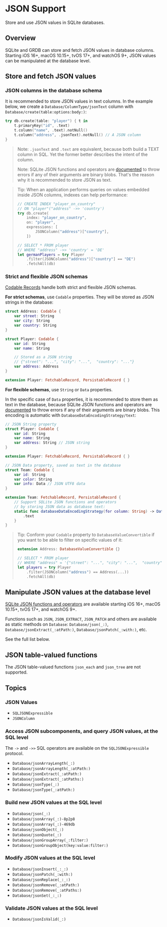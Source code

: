 # JSON Support

Store and use JSON values in SQLite databases.

## Overview

SQLite and GRDB can store and fetch JSON values in database columns. Starting iOS 16+, macOS 10.15+, tvOS 17+, and watchOS 9+, JSON values can be manipulated at the database level.

## Store and fetch JSON values

### JSON columns in the database schema

It is recommended to store JSON values in text columns. In the example below, we create a ``Database/ColumnType/jsonText`` column with ``Database/create(table:options:body:)``:

```swift
try db.create(table: "player") { t in
    t.primaryKey("id", .text)
    t.column("name", .text).notNull()
    t.column("address", .jsonText).notNull() // A JSON column
}
```

> Note: `.jsonText` and `.text` are equivalent, because both build a TEXT column in SQL. Yet the former better describes the intent of the column.
>
> Note: SQLite JSON functions and operators are [documented](https://www.sqlite.org/json1.html#interface_overview) to throw errors if any of their arguments are binary blobs. That's the reason why it is recommended to store JSON as text.

> Tip: When an application performs queries on values embedded inside JSON columns, indexes can help performance:
>
> ```swift
> // CREATE INDEX "player_on_country" 
> // ON "player"("address" ->> 'country')
> try db.create(
>     index: "player_on_country",
>     on: "player",
>     expressions: [
>         JSONColumn("address")["country"],
>     ])
>
> // SELECT * FROM player
> // WHERE "address" ->> 'country' = 'DE'
> let germanPlayers = try Player
>     .filter(JSONColumn("address")["country"] == "DE")
>     .fetchAll(db)
> ```

### Strict and flexible JSON schemas

[Codable Records](https://github.com/groue/GRDB.swift/blob/master/README.md#codable-records) handle both strict and flexible JSON schemas.

**For strict schemas**, use `Codable` properties. They will be stored as JSON strings in the database:

```swift
struct Address: Codable {
    var street: String
    var city: String
    var country: String
}

struct Player: Codable {
    var id: String
    var name: String

    // Stored as a JSON string
    // {"street": "...", "city": "...",  "country": "..."} 
    var address: Address
}

extension Player: FetchableRecord, PersistableRecord { }
```

**For flexible schemas**, use `String` or `Data` properties.

In the specific case of `Data` properties, it is recommended to store them as text in the database, because SQLite JSON functions and operators are [documented](https://www.sqlite.org/json1.html#interface_overview) to throw errors if any of their arguments are binary blobs. This encoding is automatic with ``DatabaseDataEncodingStrategy/text``:

```swift
// JSON String property
struct Player: Codable {
    var id: String
    var name: String
    var address: String // JSON string
}

extension Player: FetchableRecord, PersistableRecord { }

// JSON Data property, saved as text in the database
struct Team: Codable {
    var id: String
    var color: String
    var info: Data // JSON UTF8 data
}

extension Team: FetchableRecord, PersistableRecord {
    // Support SQLite JSON functions and operators
    // by storing JSON data as database text:
    static func databaseDataEncodingStrategy(for column: String) -> DatabaseDataEncodingStrategy {
        .text
    }
}
```

> Tip: Conform your `Codable` property to `DatabaseValueConvertible` if you want to be able to filter on specific values of it:
>
> ```swift
> extension Address: DatabaseValueConvertible {}
>
> // SELECT * FROM player
> // WHERE "address" = '{"street": "...", "city": "...",  "country": "..."}'
> let players = try Player
>     .filter(JSONColumn("address") == Address(...))
>     .fetchAll(db)
> ```

## Manipulate JSON values at the database level

[SQLite JSON functions and operators](https://www.sqlite.org/json1.html) are available starting iOS 16+, macOS 10.15+, tvOS 17+, and watchOS 9+.

Functions such as `JSON`, `JSON_EXTRACT`, `JSON_PATCH` and others are available as static methods on `Database`: ``Database/json(_:)``, ``Database/jsonExtract(_:atPath:)``, ``Database/jsonPatch(_:with:)``, etc.

See the full list below.

## JSON table-valued functions

The JSON table-valued functions `json_each` and `json_tree` are not supported.

## Topics

### JSON Values

- ``SQLJSONExpressible``
- ``JSONColumn``

### Access JSON subcomponents, and query JSON values, at the SQL level

The `->` and `->>` SQL operators are available on the ``SQLJSONExpressible`` protocol.

- ``Database/jsonArrayLength(_:)``
- ``Database/jsonArrayLength(_:atPath:)``
- ``Database/jsonExtract(_:atPath:)``
- ``Database/jsonExtract(_:atPaths:)``
- ``Database/jsonType(_:)``
- ``Database/jsonType(_:atPath:)``

### Build new JSON values at the SQL level

- ``Database/json(_:)``
- ``Database/jsonArray(_:)-8p2p8``
- ``Database/jsonArray(_:)-469db``
- ``Database/jsonObject(_:)``
- ``Database/jsonQuote(_:)``
- ``Database/jsonGroupArray(_:filter:)``
- ``Database/jsonGroupObject(key:value:filter:)``

### Modify JSON values at the SQL level

- ``Database/jsonInsert(_:_:)``
- ``Database/jsonPatch(_:with:)``
- ``Database/jsonReplace(_:_:)``
- ``Database/jsonRemove(_:atPath:)``
- ``Database/jsonRemove(_:atPaths:)``
- ``Database/jsonSet(_:_:)``

### Validate JSON values at the SQL level

- ``Database/jsonIsValid(_:)``
